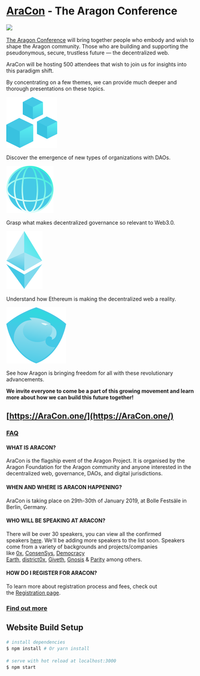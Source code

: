 # [AraCon](https://aracon.one/) - The Aragon Conference
[![](https://gallery.mailchimp.com/a590aa3843a54b079d48e6e18/images/8acc39ef-37e8-49c2-9ace-0d40097bdbb3.png)](https://AraCon.one/)

[The Aragon Conference](https://aracon.one/) will bring together people who embody and wish to shape the Aragon community. Those who are building and supporting the pseudonymous, secure, trustless future — the decentralized web.

AraCon will be hosting 500 attendees that wish to join us for insights into this paradigm shift.

By concentrating on a few themes, we can provide much deeper and thorough presentations on these topics.

<img src="src/components/Home/assets/icon_01.svg">

Discover the emergence of new types of organizations with DAOs.

<img src="src/components/Home/assets/icon_02.svg">

Grasp what makes decentralized governance so relevant to Web3.0.

<img src="src/components/Home/assets/icon_03.svg">

Understand how Ethereum is making the decentralized web a reality.

<img src="src/components/Home/assets/icon_04.svg">

See how Aragon is bringing freedom for all with these revolutionary advancements.

**We invite everyone to come be a part of this growing movement and learn more about how we can build this future together!**

## **[https://AraCon.one/](https://AraCon.one/)**

### [FAQ](https://aracon.one/faq)

#### WHAT IS ARACON?
AraCon is the flagship event of the Aragon Project. It is organised by the Aragon Foundation for the Aragon community and anyone interested in the decentralized web, governance, DAOs, and digital jurisdictions.

#### WHEN AND WHERE IS ARACON HAPPENING?
AraCon is taking place on 29th-30th of January 2019, at Bolle Festsäle in Berlin, Germany.

#### WHO WILL BE SPEAKING AT ARACON?

There will be over 30 speakers, you can view all the confirmed speakers [here](https://aracon.one/speakers). We'll be adding more speakers to the list soon. Speakers come from a variety of backgrounds and projects/companies like [0x](https://0xproject.com/), [ConsenSys](https://consensys.net/), [Democracy Earth](https://www.democracy.earth/), [district0x](https://district0x.io/), [Giveth](https://giveth.io/), [Gnosis](https://gnosis.pm/) & [Parity](https://www.parity.io/) among others.

#### HOW DO I REGISTER FOR ARACON?

To learn more about registration process and fees, check out the [Registration page](https://aracon.one/registration).

### [Find out more](https://aracon.one/faq)

## Website Build Setup

``` bash
# install dependencies
$ npm install # Or yarn install

# serve with hot reload at localhost:3000
$ npm start
```

